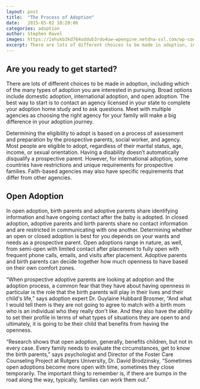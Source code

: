 ```yaml
---
layout: post
title:  "The Process of Adoption"
date:   2015-05-02 10:20:06
categories: adoption
author: Stephen Ravel
images: https://1ehukb3kd764oddub3rdo4uw-wpengine.netdna-ssl.com/wp-content/uploads/2017/01/Baby_Brezza_Fatherly.jpg
excerpt: There are lots of different choices to be made in adoption, including which of the many types of adoption you are interested in pursuing. Broad options include domestic adoption, international adoption, and open adoption. The best way to start is to contact an agency licensed in your state to complete your adoption home study and to ask questions. Meet with multiple agencies as choosing the right agency for your family will make a big difference in your adoption journey.
---
```



Are you ready to get started?
-----------------------------

There are lots of different choices to be made in adoption, including which of the many types of adoption you are interested in pursuing. Broad options include domestic adoption, international adoption, and open adoption. The best way to start is to contact an agency licensed in your state to complete your adoption home study and to ask questions. Meet with multiple agencies as choosing the right agency for your family will make a big difference in your adoption journey.

Determining the eligibility to adopt is based on a process of assessment and preparation by the prospective parents, social worker, and agency. Most people are eligible to adopt, regardless of their marital status, age, income, or sexual orientation. Having a disability doesn’t automatically disqualify a prospective parent. However, for international adoption, some countries have restrictions and unique requirements for prospective families. Faith-based agencies may also have specific requirements that differ from other agencies.

Open Adoption
-------------

In open adoption, birth parents and adoptive parents share identifying information and have ongoing contact after the baby is adopted. In closed adoption, adoptive parents and birth parents share no contact information and are restricted in communicating with one another. Determining whether an open or closed adoption is best for you depends on your wants and needs as a prospective parent. Open adoptions range in nature, as well, from semi-open with limited contact after placement to fully open with frequent phone calls, emails, and visits after placement. Adoptive parents and birth parents can decide together how much openness to have based on their own comfort zones.

“When prospective adoptive parents are looking at adoption and the adoption process, a common fear that they have about having openness in particular is the role that the birth parents will play in their lives and their child's life,” says adoption expert Dr. Guylaine Hubbard Brosmer, “And what I would tell them is they are not going to agree to match with a birth mom who is an individual who they really don't like. And they also have the ability to set their profile in terms of what types of situations they are open to and ultimately, it is going to be their child that benefits from having the openness.

“Research shows that open adoption, generally, benefits children, but not in every case. Every family needs to evaluate the circumstances, get to know the birth parents,” says psychologist and Director of the Foster Care Counseling Project at Rutgers University, Dr. David Brodzinsky, “Sometimes open adoptions become more open with time, sometimes they close temporarily. The important thing to remember is, if there are bumps in the road along the way, typically, families can work them out.”

